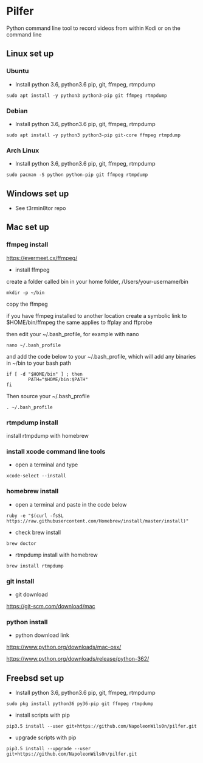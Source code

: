 # Pilfer

Python command line tool to record videos from within Kodi or on the command line

## Linux set up

### Ubuntu

* Install python 3.6, python3.6 pip, git, ffmpeg, rtmpdump

```
sudo apt install -y python3 python3-pip git ffmpeg rtmpdump
```

### Debian

* Install python 3.6, python3.6 pip, git, ffmpeg, rtmpdump

```
sudo apt install -y python3 python3-pip git-core ffmpeg rtmpdump
```

### Arch Linux

* Install python 3.6, python3.6 pip, git, ffmpeg, rtmpdump

```
sudo pacman -S python python-pip git ffmpeg rtmpdump
```

## Windows set up

* See t3rmin8tor repo

## Mac set up

### ffmpeg install

https://evermeet.cx/ffmpeg/

* install ffmpeg

create a folder called bin in your home folder, /Users/your-username/bin

```
mkdir -p ~/bin
```

copy the ffmpeg

if you have ffmpeg installed to another location create a symbolic link to $HOME/bin/ffmpeg the same applies to ffplay and ffprobe

then edit your ~/.bash_profile, for example with nano

```
nano ~/.bash_profile
```

and add the code below to your ~/.bash_profile,
which will add any binaries in ~/bin to your bash path

```
if [ -d "$HOME/bin" ] ; then
        PATH="$HOME/bin:$PATH"
fi
```

Then source your ~/.bash_profile

```
. ~/.bash_profile
```

### rtmpdump install

install rtmpdump with homebrew

### install xcode command line tools

* open a terminal and type

```
xcode-select --install
```

### homebrew install

* open a terminal and paste in the code below

```
ruby -e "$(curl -fsSL https://raw.githubusercontent.com/Homebrew/install/master/install)"
```

* check brew install

```
brew doctor
```

* rtmpdump install with homebrew

```
brew install rtmpdump
```

### git install

* git download

https://git-scm.com/download/mac

### python install

* python download link

https://www.python.org/downloads/mac-osx/

https://www.python.org/downloads/release/python-362/

## Freebsd set up

* Install python 3.6, python3.6 pip, git, ffmpeg, rtmpdump

```
sudo pkg install python36 py36-pip git ffmpeg rtmpdump
```

* install scripts with pip

```
pip3.5 install --user git+https://github.com/NapoleonWils0n/pilfer.git
```

* upgrade scripts with pip

```
pip3.5 install --upgrade --user git+https://github.com/NapoleonWils0n/pilfer.git
```

